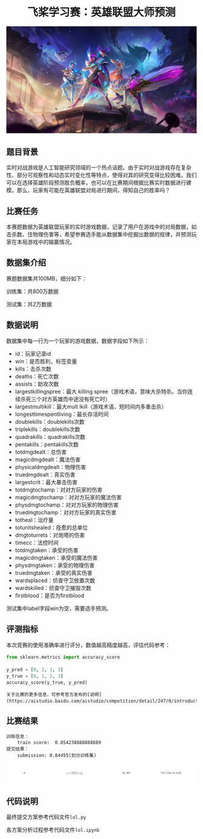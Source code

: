 <p align="center"><h1 align="center">飞桨学习赛：英雄联盟大师预测</h1></p>

<p align="center">
<img alt="image" src="../imgs/lol.jpg"/> <br />
</p>

## 题目背景
实时对战游戏是人工智能研究领域的一个热点话题。由于实时对战游戏存在复杂性、部分可观察性和动态实时变化性等特点，使得对其的研究变得比较困难。我们可以在选择英雄阶段预测胜负概率，也可以在比赛期间根据比赛实时数据进行建模。那么，玩家有可能在英雄联盟对局进行期间，得知自己的胜率吗？

## 比赛任务
本赛题数据为英雄联盟玩家的实时游戏数据，记录了用户在游戏中的对局数据，如击杀数、住物理伤害等，希望参赛选手能从数据集中挖掘出数据的规律，并预测玩家在本局游戏中的输赢情况。

## 数据集介绍
赛题数据集共100MB，细分如下：

训练集：共800万数据

测试集：共2万数据

## 数据说明
数据集中每一行为一个玩家的游戏数据，数据字段如下所示：

- id：玩家记录id
- win：是否胜利，标签变量
- kills：击杀次数
- deaths：死亡次数
- assists：助攻次数
- largestkillingspree：最大 killing spree（游戏术语，意味大杀特杀。当你连续杀死三个对方英雄而中途没有死亡时）
- largestmultikill：最大mult ikill（游戏术语，短时间内多重击杀）
- longesttimespentliving：最长存活时间
- doublekills：doublekills次数
- triplekills：doublekills次数
- quadrakills：quadrakills次数
- pentakills：pentakills次数
- totdmgdealt：总伤害
- magicdmgdealt：魔法伤害
- physicaldmgdealt：物理伤害
- truedmgdealt：真实伤害
- largestcrit：最大暴击伤害
- totdmgtochamp：对对方玩家的伤害
- magicdmgtochamp：对对方玩家的魔法伤害
- physdmgtochamp：对对方玩家的物理伤害
- truedmgtochamp：对对方玩家的真实伤害
- totheal：治疗量
- totunitshealed：痊愈的总单位
- dmgtoturrets：对炮塔的伤害
- timecc：法控时间
- totdmgtaken：承受的伤害
- magicdmgtaken：承受的魔法伤害
- physdmgtaken：承受的物理伤害
- truedmgtaken：承受的真实伤害
- wardsplaced：侦查守卫放置次数
- wardskilled：侦查守卫摧毁次数
- firstblood：是否为firstblood
 
测试集中label字段win为空，需要选手预测。

## 评测指标
本次竞赛的使用准确率进行评分，数值越高精度越高，评估代码参考：

```python
from sklearn.metrics import accuracy_score

y_pred = [0, 2, 1, 3]
y_true = [0, 1, 2, 3]
accuracy_score(y_true, y_pred)
```

    关于比赛的更多信息，可参考官方发布的[说明](https://aistudio.baidu.com/aistudio/competition/detail/247/0/introduction)。

## 比赛结果
    训练信息：
        train score:  0.854238888888889
    提交结果：
        submission: 0.84455(划分训练集)

<p align="center">
<img alt="image" src="../imgs/lol-aug.jpg"/> <br />
</p>

## 代码说明
最终提交方案参考代码文件`lol.py`

各方案分析过程参考代码文件`lol.ipynb`